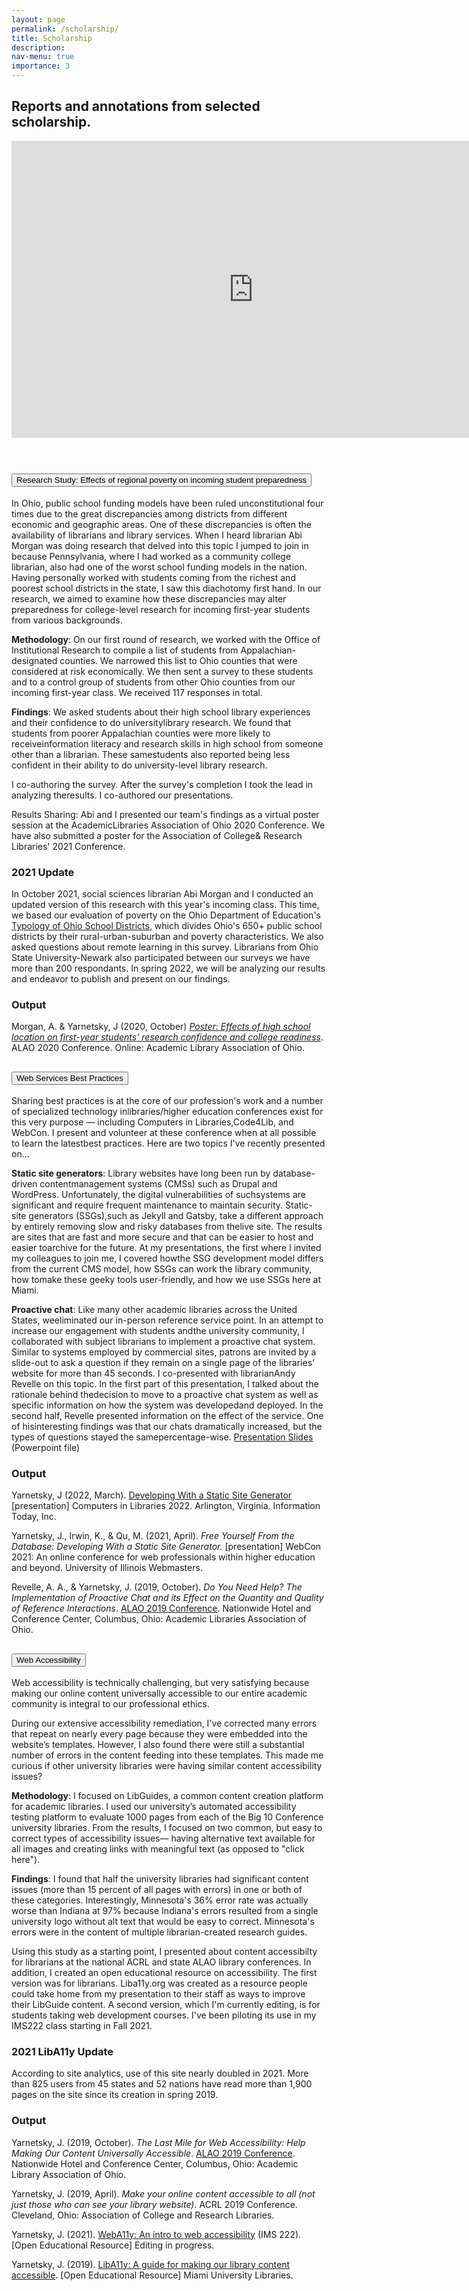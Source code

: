 ```yaml
---
layout: page
permalink: /scholarship/
title: Scholarship
description:
nav-menu: true
importance: 3
---
```

<h2 class="page-header">Reports and annotations from selected scholarship.</h2>

<iframe src="https://docs.google.com/presentation/d/e/2PACX-1vTG2G3fwmcnddCc9R8lYzd93YDN34HQGS_DrWdYgmPdog4ewI03z7oc-2Advf2WQLgH4DIE6-LC3Gmg/embed?start=false&loop=false&delayms=3000" frameborder="0" width="773" height="475" allowfullscreen="true" mozallowfullscreen="true" webkitallowfullscreen="true" style="margin-bottom:2em;"></iframe>

<div class="accordion" id="scholarship-accordion">

<div class="card">
    <div class="card-header" id="headingThree">
      <h2 class="mb-0">
        <button class="btn btn-link  btn-block text-left collapsed" data-toggle="collapse" data-target="#collapseThree" aria-expanded="true" aria-controls="collapseThree">Research Study: Effects of regional poverty on incoming student preparedness</button>
      </h2>
    </div>
    <div id="collapseThree" class="collapse show" aria-labelledby="headingThree" data-parent="#scholarship-accordion">
      <div class="card-body" markdown="1">

In Ohio, public school funding models have been ruled unconstitutional four times due to the great discrepancies among districts from different economic and geographic areas. One of these discrepancies is often the availability of librarians and library services. When I heard librarian Abi Morgan was doing research that delved into this topic I jumped to join in because Pennsylvania, where I had worked as a community college librarian, also had one of the worst school funding models in the nation. Having personally worked with students coming from the richest and poorest school districts in the state, I saw this diachotomy first hand. In our research, we aimed to examine how these discrepancies may alter preparedness for college-level research for incoming first-year students from various backgrounds.

**Methodology**: On our first round of research, we worked with the Office of Institutional Research to compile a list of students from Appalachian-designated counties. We narrowed this list to Ohio counties that were considered at risk economically. We then sent a survey to these students and to a control group of students from other Ohio counties from our incoming first-year class. We received 117 responses in total.

**Findings**: We asked students about their high school library experiences and their confidence to do universitylibrary research. We found that students from poorer Appalachian counties were more likely to receiveinformation literacy and research skills in high school from someone other than a librarian. These samestudents also reported being less confident in their ability to do university-level library research.

I co-authoring the survey. After the survey's completion I took the lead in analyzing theresults. I co-authored our presentations.

Results Sharing: Abi and I presented our team's findings as a virtual poster session at the AcademicLibraries Association of Ohio 2020 Conference. We have also submitted a poster for the Association of College& Research Libraries' 2021 Conference.

### 2021 Update

In October 2021, social sciences librarian Abi Morgan and I conducted an updated version of this research with this year's incoming class. This time, we based our evaluation of poverty on the Ohio Department of Education's [Typology of Ohio School Districts](https://education.ohio.gov/Topics/Data/Frequently-Requested-Data/Typology-of-Ohio-School-Districts), which divides Ohio's 650+ public school districts by their rural-urban-suburban and poverty characteristics. We also asked questions about remote learning in this survey. Librarians from Ohio State University-Newark also participated between our surveys we have more than 200 respondants. In spring 2022, we will be analyzing our results and endeavor to publish and present on our findings.

### Output

Morgan, A. & Yarnetsky, J (2020, October) *[Poster: Effects of high school location on first-year students’ research confidence and college readiness](https://2020.alaoweb.org/posters/hs-location)*. ALAO 2020 Conference. Online:  Academic Library Association of Ohio.

  </div>
</div>
  </div>


  <div class="card">
    <div class="card-header" id="headingOne">
      <h2 class="mb-0">
        <button class="btn btn-link btn-block text-left collapsed" data-toggle="collapse" data-target="#collapseOne" aria-expanded="false" aria-controls="collapseOne">Web Services Best Practices</button>
      </h2>
    </div>
    <div id="collapseOne" class="collapse" aria-labelledby="headingOne" data-parent="#scholarship-accordion">
      <div class="card-body" markdown="1">

Sharing best practices is at the core of our profession's work and a number of specialized technology inlibraries/higher education conferences exist for this very purpose — including Computers in Libraries,Code4Lib, and WebCon. I present and volunteer at these conference when at all possible to learn the latestbest practices. Here are two topics I've recently presented on...

**Static site generators**: Library websites have long been run by database-driven contentmanagement systems (CMSs) such as Drupal and WordPress. Unfortunately, the digital vulnerabilities of suchsystems are significant and require frequent maintenance to maintain security. Static-site generators (SSGs),such as Jekyll and Gatsby, take a different approach by entirely removing slow and risky databases from thelive site. The results are sites that are fast and more secure and that can be easier to host and easier toarchive for the future. At my presentations, the first where I invited my colleagues to join me, I covered howthe SSG development model differs from the current CMS model, how SSGs can work the library community, how tomake these geeky tools user-friendly, and how we use SSGs here at Miami.

**Proactive chat**: Like many other academic libraries across the United States, weeliminated our in-person reference service point. In an attempt to increase our engagement with students andthe university community, I collaborated with subject librarians to implement a proactive chat system. Similar to systems employed by commercial sites, patrons are invited by a slide-out to ask a question if they remain on a single page of the libraries’ website for more than 45 seconds. I co-presented with librarianAndy Revelle on this topic. In the first part of this presentation, I talked about the rationale behind thedecision to move to a proactive chat system as well as specific information on how the system was developedand deployed. In the second half, Revelle presented information on the effect of the service. One of hisinteresting findings was that our chats dramatically increased, but the types of questions stayed the samepercentage-wise. [Presentation  Slides](https://www.alaoweb.org/resources/conferences/2019/archive/Session%202/Proactive%20Chat.pptx) (Powerpoint file)

### Output

Yarnetsky, J (2022, March). [Developing With a Static Site Generator](https://computersinlibraries.infotoday.com/2022/program.aspx#15132) [presentation] Computers in Libraries 2022. Arlington, Virginia. Information Today,  Inc.

Yarnetsky, J., Irwin, K., & Qu, M. (2021, April). *Free Yourself From the Database: Developing With a Static Site Generator.* [presentation] WebCon 2021: An online conference for web professionals  within higher education and beyond. University of Illinois Webmasters.

Revelle, A. A., & Yarnetsky, J. (2019, October). *Do You Need Help? The Implementation of Proactive Chat and its Effect on the Quantity and Quality of Reference Interactions*. [ALAO 2019 Conference](https://www.alaoweb.org/conferences/2019/program). Nationwide Hotel and Conference Center, Columbus, Ohio: Academic Libraries Association of Ohio.

  </div>
</div>
  </div>
  <div class="card">
    <div class="card-header" id="headingTwo">
      <h2 class="mb-0">
        <button class="btn btn-link  btn-block text-left collapsed" data-toggle="collapse" data-target="#collapseTwo" aria-expanded="false" aria-controls="collapseTwo">Web Accessibility
        </button>
      </h2>
    </div>
    <div id="collapseTwo" class="collapse" aria-labelledby="headingTwo" data-parent="#scholarship-accordion">
      <div class="card-body" markdown="1">

Web accessibility is technically challenging, but very satisfying because making our online content universally accessible to our entire academic community is integral to our professional ethics.

During our extensive accessibility remediation, I've corrected many errors that repeat on nearly every page because they were embedded into the website’s templates. However, I also found there were still a substantial number of errors in the content feeding into these templates. This made me curious if other university libraries were having similar content accessibility issues?

**Methodology**: I focused on LibGuides, a common content creation platform for academic libraries. I used our university’s automated accessibility testing platform to evaluate 1000 pages from each of the Big 10 Conference university libraries. From the results, I focused on two common, but easy to correct types of accessibility issues— having alternative text available for all images and creating links with meaningful text (as opposed to "click here").

**Findings**: I found that half the university libraries had significant content issues (more than 15 percent of all pages with errors) in one or both of these categories. Interestingly, Minnesota's 36% error rate was actually worse than Indiana at 97% because Indiana's errors resulted from a single university logo without alt text that would be easy to correct. Minnesota's errors were in the content of multiple librarian-created research guides.

Using this study as a starting point, I presented about content accessibilty for librarians at the national ACRL and state ALAO library conferences. In addition, I created an open educational resource on accessibility. The first version was for librarians. Liba11y.org was created as a resource people could take home from my presentation to their staff as ways to improve their LibGuide content. A second version, which I'm currently editing, is for students taking web development courses. I've been piloting its use in my IMS222 class starting in Fall 2021.

### 2021 LibA11y Update

According to site analytics, use of this site nearly doubled in 2021. More than 825 users from 45 states and 52 nations have read more than 1,900 pages on the site since its creation in spring 2019.

### Output

Yarnetsky, J. (2019, October). *The Last Mile for Web Accessibility: Help Making Our Content Universally Accessible*. [ALAO 2019 Conference](https://www.alaoweb.org/conferences/2019/program). Nationwide Hotel and Conference Center, Columbus, Ohio: Academic Library Association of Ohio.

Yarnetsky, J. (2019, April). *Make your online content accessible to all (not just those who can see your library website)*. ACRL 2019 Conference. Cleveland, Ohio: Association of College and Research Libraries.

Yarnetsky, J. (2021). [WebA11y: An intro to web accessibility](https://yarnete.gitbook.io/weba11y-intro/) (IMS 222). [Open Educational Resource] Editing in progress.

Yarnetsky, J. (2019). [LibA11y: A guide for making our library content accessible](https://www.liba11y.org). [Open Educational Resource] Miami University Libraries.

</div>
    </div>
  </div>


  
</div>